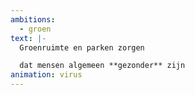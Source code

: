 ```yaml
---
ambitions:
  - groen
text: |-
  Groenruimte en parken zorgen

  dat mensen algemeen **gezonder** zijn
animation: virus
---
```

